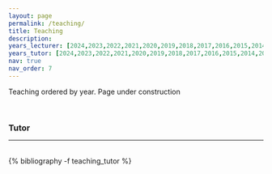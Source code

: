 ```yaml
---
layout: page
permalink: /teaching/
title: Teaching
description: 
years_lecturer: [2024,2023,2022,2021,2020,2019,2018,2017,2016,2015,2014,2013]
years_tutor: [2024,2023,2022,2021,2020,2019,2018,2017,2016,2015,2014,2013]
nav: true
nav_order: 7
---
```


<p> 
Teaching ordered by year. 
Page under construction
</p>





<div class="publications">

<a id="journal"><h3 style="margin-top: 3.3rem; margin-bottom: 0.3rem;">Tutor</h3></a>
<hr style="color: var(--global-text-color); height: 1px; margin-bottom: 2rem;">
{% bibliography -f teaching_tutor %}

</div>

